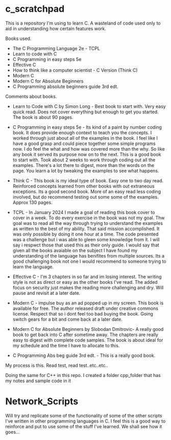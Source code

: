 # c_scratchpad

This is a repository I'm using to learn C. 
A wasteland of code used only to aid in understanding how certain features work.

Books used.
- The C Programming Language 2e - TCPL
- Learn to code with C
- C Programming in easy steps 5e  
- Effective C 
- How to think like a computer scientist - C Version (Think C)
- Modern C
- Modern C for Absolute Beginners
- C Programming absolute beginners guide 3rd edt.

Comments about books.
- Learn to Code with C by Simon Long - Best book to start with. Very easy quick read. Does not cover everything but enough to get you started. The book is about 90 pages.

- C Programming in easy steps 5e - Its kind of a paint by number coding book. It does provide enough context to teach you the concepts. I worked through just about all of the examples in the book. I feel like I have a good grasp and could piece together some simple programs now. I do feel the what and how was covered more than the why. So like any book it served its purpose now on to the next. This is a good book to start with. Took about 2 weeks to work through coding out all the examples. There's a lot there to digest, more than the words on the page. You learn a lot by tweaking the examples to see what happens.

- Think C - This book is my ideal type of book. Easy one to two day read. Reinforced concepts learned from other books with out extraneous exceptions. Its a good second book. More of an easy read less coding involved, but do recommend testing out some some of the examples. Approx 130 pages. 

- TCPL - In January 2024 I made a goal of reading this book cover to cover in a week. To do every exercise in the book was not my goal. Thw goal was to read all the way through trying to understand the examples as written to the best of my ability. That said mission accomplished. It was only possible by doing it one hour at a time. The code presented was a challenge but i was able to gleen some knowledge from it. I will say i respwct those that used this as their only guide. I would say that given all the books avaiable on the subject I have found my understanding of the language has benifites from multiple sources. Its a good challenging book not one I would recommend to someone trying to learn the language. 

- Effective C - I'm 3 chapters in so far and im losing interest. The writing style is not as direct or easy as the other books I've read. The added focus on security just makes the reading more challenging and dry. Will pause and revisit at a later date.

- Modern C - impulse buy as an ad popped up in my screen. This book is available for free. The author released draft under creative commons license. Respect that so i dont feel too bad buying the book. Going switch gears for a bit and come back at a later date.

- Modern C for Absolute Beginners by Slobodan Dmitrovic- A really good book to get back into C after sometime away. The chapters are really easy to digest with complete code samples. The book is about ideal for my schedule and the time I have to allocate to this.

- C Programming Abs beg guide 3rd edt. - This is a really good book. 


My process is this.
Read test, read test..etc..etc..


Doing the same for C++ in this repo. I created a folder cpp_folder that has my notes and sample code in it

# Network_Scripts
Will try and replicate some of the functionality of some of the other scripts I've written in other programming languages in C. I feel this is a good way to reinforce and put to use some of the stuff I've learned. We shall see how it goes...

